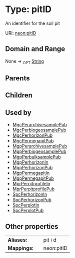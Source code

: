 
# Type: pitID


An identifier for the soil pit

URI: [neon:pitID](https://data.neonscience.org/pitID)


## Domain and Range

None ->  <sub>OPT</sub> [String](types/String.md)

## Parents


## Children


## Used by

 * [MgcPerarchivesamplePub](MgcPerarchivesamplePub.md)
 * [MgcPerbiogeosamplePub](MgcPerbiogeosamplePub.md)
 * [MgcPerhorizonPub](MgcPerhorizonPub.md)
 * [MgcPermegapitPub](MgcPermegapitPub.md)
 * [MgpPerarchivesamplePub](MgpPerarchivesamplePub.md)
 * [MgpPerbiogeosamplePub](MgpPerbiogeosamplePub.md)
 * [MgpPerbulksamplePub](MgpPerbulksamplePub.md)
 * [MgpPerhorizonIn](MgpPerhorizonIn.md)
 * [MgpPerhorizonPub](MgpPerhorizonPub.md)
 * [MgpPermegapitIn](MgpPermegapitIn.md)
 * [MgpPermegapitPub](MgpPermegapitPub.md)
 * [MprPerpitprofileIn](MprPerpitprofileIn.md)
 * [MprPerpitprofilePub](MprPerpitprofilePub.md)
 * [SpcPerhorizonIn](SpcPerhorizonIn.md)
 * [SpcPerhorizonPub](SpcPerhorizonPub.md)
 * [SpcPerplotIn](SpcPerplotIn.md)
 * [SpcPerplotPub](SpcPerplotPub.md)

## Other properties

|  |  |  |
| --- | --- | --- |
| **Aliases:** | | pit i d |
| **Mappings:** | | neon:pitID |

